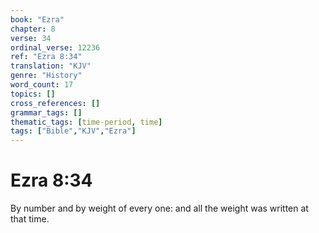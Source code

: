 ```yaml
---
book: "Ezra"
chapter: 8
verse: 34
ordinal_verse: 12236
ref: "Ezra 8:34"
translation: "KJV"
genre: "History"
word_count: 17
topics: []
cross_references: []
grammar_tags: []
thematic_tags: [time-period, time]
tags: ["Bible","KJV","Ezra"]
---
```


# Ezra 8:34

By number and by weight of every one: and all the weight was written at that time.
